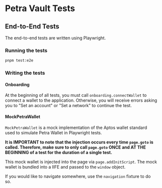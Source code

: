 # Petra Vault Tests

## End-to-End Tests

The end-to-end tests are written using Playwright.

### Running the tests

```bash
pnpm test:e2e
```

### Writing the tests

#### Onboarding

At the beginning of all tests, you must call `onboarding.connectWallet` to connect a wallet to the application. Otherwise, you will receive errors asking you to "Set an account" or
"Set a network" to continue the test.

#### MockPetraWallet

`MockPetraWallet` is a mock implementation of the Aptos wallet standard used to simulate Petra Wallet in Playwright tests.

**It is IMPORTANT to note that the injection occurs every time `page.goto` is called. Therefore, make sure to only call `page.goto` ONCE and AT THE BEGINNING of a test for the duration of a single test.**

This mock wallet is injected into the page via `page.addInitScript`. The mock wallet is bundled into a IIFE and passed to the `window` object.

If you would like to navigate somewhere, use the `navigation` fixture to do so.
